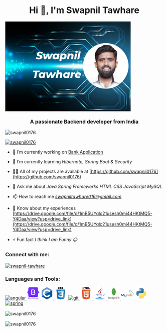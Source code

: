 
<h1 align="center">Hi 👋, I'm Swapnil Tawhare</h1>
<img align="center" width=400 src="https://github.com/swapnil0176/swapnil0176/blob/main/IMG_20240824_115315.png">
<h3 align="center">A passionate Backend developer from India</h3>

<p align="left"> <img src="https://komarev.com/ghpvc/?username=swapnil0176&label=Profile%20views&color=0e75b6&style=flat" alt="swapnil0176" /> </p>

<p align="left"> <a href="https://github.com/ryo-ma/github-profile-trophy"><img src="https://github-profile-trophy.vercel.app/?username=swapnil0176" alt="swapnil0176" /></a> </p>

- 🔭 I’m currently working on [Bank Application](https://github.com/swapnil0176/Bank_Application_Backend.git)

- 🌱 I’m currently learning *Hibernate, Spring Boot & Security*

- 👨‍💻 All of my projects are available at [https://github.com/swapnil0176](https://github.com/swapnil0176)

- 💬 Ask me about *Java Spring Frameworks HTML CSS JavaScript MySQL*

- 📫 How to reach me *swapniltawhare016@gmail.com*

- 📄 Know about my experiences [https://drive.google.com/file/d/1mB5UYqlc21usesh0mi44HKtMQ5-Y4Daa/view?usp=drive_link](https://drive.google.com/file/d/1mB5UYqlc21usesh0mi44HKtMQ5-Y4Daa/view?usp=drive_link)

- ⚡ Fun fact *I think I am Funny 😉*

<h3 align="left">Connect with me:</h3>
<p align="left">
<a href="https://linkedin.com/in/swapnil-tawhare" target="blank"><img align="center" src="https://raw.githubusercontent.com/rahuldkjain/github-profile-readme-generator/master/src/images/icons/Social/linked-in-alt.svg" alt="swapnil-tawhare" height="30" width="40" /></a>
</p>

<h3 align="left">Languages and Tools:</h3>
<p align="left"> <a href="https://angular.io" target="_blank" rel="noreferrer"> <img src="https://angular.io/assets/images/logos/angular/angular.svg" alt="angular" width="40" height="40"/> </a> <a href="https://getbootstrap.com" target="_blank" rel="noreferrer"> <img src="https://raw.githubusercontent.com/devicons/devicon/master/icons/bootstrap/bootstrap-plain-wordmark.svg" alt="bootstrap" width="40" height="40"/> </a> <a href="https://www.cprogramming.com/" target="_blank" rel="noreferrer"> <img src="https://raw.githubusercontent.com/devicons/devicon/master/icons/c/c-original.svg" alt="c" width="40" height="40"/> </a> <a href="https://www.w3schools.com/css/" target="_blank" rel="noreferrer"> <img src="https://raw.githubusercontent.com/devicons/devicon/master/icons/css3/css3-original-wordmark.svg" alt="css3" width="40" height="40"/> </a> <a href="https://git-scm.com/" target="_blank" rel="noreferrer"> <img src="https://www.vectorlogo.zone/logos/git-scm/git-scm-icon.svg" alt="git" width="40" height="40"/> </a> <a href="https://www.w3.org/html/" target="_blank" rel="noreferrer"> <img src="https://raw.githubusercontent.com/devicons/devicon/master/icons/html5/html5-original-wordmark.svg" alt="html5" width="40" height="40"/> </a> <a href="https://www.java.com" target="_blank" rel="noreferrer"> <img src="https://raw.githubusercontent.com/devicons/devicon/master/icons/java/java-original.svg" alt="java" width="40" height="40"/> </a> <a href="https://www.mongodb.com/" target="_blank" rel="noreferrer"> <img src="https://raw.githubusercontent.com/devicons/devicon/master/icons/mongodb/mongodb-original-wordmark.svg" alt="mongodb" width="40" height="40"/> </a> <a href="https://www.mysql.com/" target="_blank" rel="noreferrer"> <img src="https://raw.githubusercontent.com/devicons/devicon/master/icons/mysql/mysql-original-wordmark.svg" alt="mysql" width="40" height="40"/> </a> <a href="https://www.python.org" target="_blank" rel="noreferrer"> <img src="https://raw.githubusercontent.com/devicons/devicon/master/icons/python/python-original.svg" alt="python" width="40" height="40"/> </a> <a href="https://spring.io/" target="_blank" rel="noreferrer"> <img src="https://www.vectorlogo.zone/logos/springio/springio-icon.svg" alt="spring" width="40" height="40"/> </a> </p>

<p><img align="center" src="https://github-readme-stats.vercel.app/api/top-langs?username=swapnil0176&show_icons=true&locale=en&layout=compact" alt="swapnil0176" /></p>

<p><img align="center" src="https://github-readme-streak-stats.herokuapp.com/?user=swapnil0176&" alt="swapnil0176" /></p>
